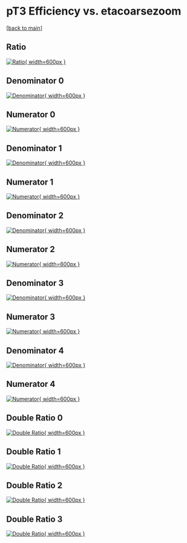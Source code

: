 # pT3 Efficiency vs. etacoarsezoom

[[back to main](./)]



## Ratio

[![Ratio](../mtv/var/pT3_base_13_0_eff_etacoarsezoom.png){ width=600px }](../mtv/var/pT3_base_13_0_eff_etacoarsezoom.pdf)

## Denominator 0

[![Denominator](../mtv/den/pT3_base_13_0_eff_etacoarsezoom_den0.png){ width=600px }](../mtv/den/pT3_base_13_0_eff_etacoarsezoom_den0.pdf)

## Numerator 0

[![Numerator](../mtv/num/pT3_base_13_0_eff_etacoarsezoom_num0.png){ width=600px }](../mtv/num/pT3_base_13_0_eff_etacoarsezoom_num0.pdf)

## Denominator 1

[![Denominator](../mtv/den/pT3_base_13_0_eff_etacoarsezoom_den1.png){ width=600px }](../mtv/den/pT3_base_13_0_eff_etacoarsezoom_den1.pdf)

## Numerator 1

[![Numerator](../mtv/num/pT3_base_13_0_eff_etacoarsezoom_num1.png){ width=600px }](../mtv/num/pT3_base_13_0_eff_etacoarsezoom_num1.pdf)

## Denominator 2

[![Denominator](../mtv/den/pT3_base_13_0_eff_etacoarsezoom_den2.png){ width=600px }](../mtv/den/pT3_base_13_0_eff_etacoarsezoom_den2.pdf)

## Numerator 2

[![Numerator](../mtv/num/pT3_base_13_0_eff_etacoarsezoom_num2.png){ width=600px }](../mtv/num/pT3_base_13_0_eff_etacoarsezoom_num2.pdf)

## Denominator 3

[![Denominator](../mtv/den/pT3_base_13_0_eff_etacoarsezoom_den3.png){ width=600px }](../mtv/den/pT3_base_13_0_eff_etacoarsezoom_den3.pdf)

## Numerator 3

[![Numerator](../mtv/num/pT3_base_13_0_eff_etacoarsezoom_num3.png){ width=600px }](../mtv/num/pT3_base_13_0_eff_etacoarsezoom_num3.pdf)

## Denominator 4

[![Denominator](../mtv/den/pT3_base_13_0_eff_etacoarsezoom_den4.png){ width=600px }](../mtv/den/pT3_base_13_0_eff_etacoarsezoom_den4.pdf)

## Numerator 4

[![Numerator](../mtv/num/pT3_base_13_0_eff_etacoarsezoom_num4.png){ width=600px }](../mtv/num/pT3_base_13_0_eff_etacoarsezoom_num4.pdf)

## Double Ratio 0

[![Double Ratio](../mtv/ratio/pT3_base_13_0_eff_etacoarsezoom_ratio0.png){ width=600px }](../mtv/ratio/pT3_base_13_0_eff_etacoarsezoom_ratio0.pdf)

## Double Ratio 1

[![Double Ratio](../mtv/ratio/pT3_base_13_0_eff_etacoarsezoom_ratio1.png){ width=600px }](../mtv/ratio/pT3_base_13_0_eff_etacoarsezoom_ratio1.pdf)

## Double Ratio 2

[![Double Ratio](../mtv/ratio/pT3_base_13_0_eff_etacoarsezoom_ratio2.png){ width=600px }](../mtv/ratio/pT3_base_13_0_eff_etacoarsezoom_ratio2.pdf)

## Double Ratio 3

[![Double Ratio](../mtv/ratio/pT3_base_13_0_eff_etacoarsezoom_ratio3.png){ width=600px }](../mtv/ratio/pT3_base_13_0_eff_etacoarsezoom_ratio3.pdf)

